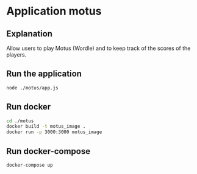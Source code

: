 # Application motus

## Explanation

Allow users to play Motus (Wordle) and to keep track of the scores of the players.

## Run the application

```bash
node ./motus/app.js
```

## Run docker

```bash
cd ./motus
docker build -t motus_image .
docker run -p 3000:3000 motus_image
```

## Run docker-compose

```bash
docker-compose up
```
